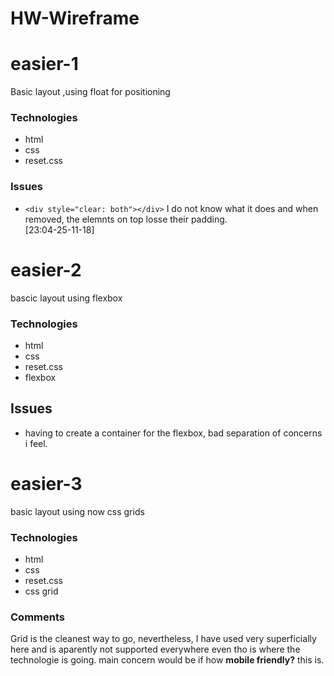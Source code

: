 # HW-Wireframe
# easier-1
Basic layout ,using float for positioning 
### Technologies 
* html
* css
* reset.css
### Issues
* ```<div style="clear: both"></div>``` I do not know what it does and when removed, the elemnts on top losse their padding.\
[23:04-25-11-18]
# easier-2
bascic layout using flexbox
### Technologies 
* html
* css
* reset.css
* flexbox
## Issues
* having to create a container for the flexbox, bad separation of concerns i feel.
# easier-3
basic layout using now css grids
### Technologies 
* html
* css
* reset.css
* css grid
### Comments
Grid is the cleanest way to go, nevertheless, I have used very superficially here and is aparently not supported everywhere even tho is where the technologie is going. 
main concern would be if how **mobile friendly?** this is.